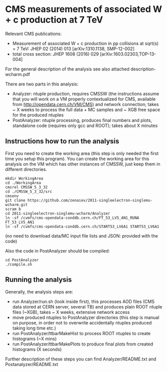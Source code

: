 # CMS measurements of associated W + c production at 7 TeV

Relevant CMS publications:
 * Measurement of associated W + c production in pp collisions at sqrt(s) = 7 TeV: JHEP 02 (2014) 013 [arXiv:1310.1138, SMP-12-002]
 * total cross section: JHEP 1608 (2016) 029 [arXiv:1603.02303,TOP-13-004]

For the general description of the analysis see also attached description-wcharm.pdf

There are two parts in this analysis:
 * Analyzer: ntuple production, requires CMSSW (the instructions assume that you will work on a VM properly contextualized for CMS, available from http://opendata.cern.ch/VM/CMS) and network connection; takes ~ X weeks to process the full data + MC samples and ~ XGB free space for the produced ntuples
 * PostAnalyzer: ntuple processing, produces final numbers and plots, standalone code (requires only gcc and ROOT); takes about X minutes

## Instructions how to run the analysis

First you need to create the working area (this step is only needed the first time you setup this program). You can create the working area for this analysis on the VM which has other instances of CMSSW, just keep them in different directories.
```
mkdir WorkingArea
cd ./WorkingArea
cmsrel CMSSW_5_3_32
cd ./CMSSW_5_3_32/src
cmsenv
git clone https://github.com/zenaiev/2011-singleelectron-singlemu-wcharm.git
scram b
cd 2011-singleelectron-singlemu-wcharm/Analyzer
ln -sf /cvmfs/cms-opendata-conddb.cern.ch/FT_53_LV5_AN1_RUNA FT_53_LV5_AN1
ln -sf /cvmfs/cms-opendata-conddb.cern.ch/START53_LV6A1 START53_LV6A1
```
(no need to download data/MC input file lists and JSON: provided with the code)

Also the code in PostAnalyzer should be compiled:
```
cd PostAnalyzer
./compile.sh
```

## Running the analysis
Generally, the analysis steps are:
 * run Analyzer/run.sh (look inside first), this processes AOD files (CMS data stored at CERN server, several TB) and produces plain ROOT ntuple files (~XGB), takes ~ X weeks, extensive network access
 * move produced ntuples to PostAnalyzer directories (this step is manual on purpose, in order not to overwrite accidentally ntuples produced taking long time etc.)
 * run PostAnalyzer/ttbarMakeHist to process ROOT ntuples to create histograms (~X mins)
 * run PostAnalyzer/ttbarMakePlots to produce final plots from created histograms (X seconds)

Further description of these steps you can find Analyzer/README.txt and Postanalyzer/README.txt

